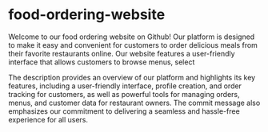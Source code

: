 # food-ordering-website
Welcome to our food ordering website on Github! Our platform is designed to make it easy and convenient for customers to order delicious meals from their favorite restaurants online.  Our website features a user-friendly interface that allows customers to browse menus, select



The description provides an overview of our platform and highlights its key features, including a user-friendly interface, profile creation, and order tracking for customers, as well as powerful tools for managing orders, menus, and customer data for restaurant owners. The commit message also emphasizes our commitment to delivering a seamless and hassle-free experience for all users.
